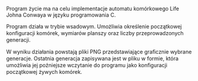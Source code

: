 Program życie ma na celu implementacje automatu komórkowego Life Johna Conwaya w języku programowania C.

Program działa w trybie wsadowym. Umożliwia określenie początkowej konﬁguracji komórek,
wymiarów planszy oraz liczby przeprowadzonych generacji.

W wyniku działania powstają pliki PNG przedstawiające graﬁcznie wybrane generacje.
Ostatnia generacja zapisywana jest w pliku w formie, 
która umożliwia jej poźniejsze wczytanie do programu jako konﬁguracji początkowej żywych komórek.
